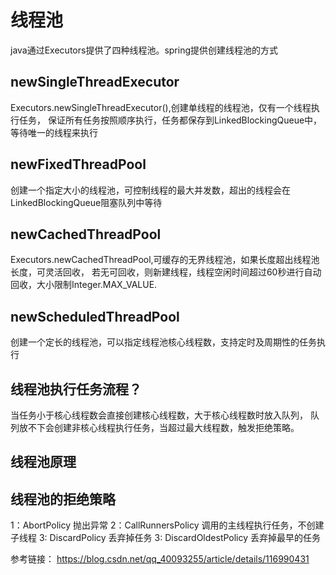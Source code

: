 # 线程池
java通过Executors提供了四种线程池。spring提供创建线程池的方式

## newSingleThreadExecutor
Executors.newSingleThreadExecutor(),创建单线程的线程池，仅有一个线程执行任务，
保证所有任务按照顺序执行，任务都保存到LinkedBlockingQueue中，等待唯一的线程来执行

## newFixedThreadPool
创建一个指定大小的线程池，可控制线程的最大并发数，超出的线程会在LinkedBlockingQueue阻塞队列中等待

## newCachedThreadPool
Executors.newCachedThreadPool,可缓存的无界线程池，如果长度超出线程池长度，可灵活回收，
若无可回收，则新建线程，线程空闲时间超过60秒进行自动回收，大小限制Integer.MAX_VALUE.

## newScheduledThreadPool
创建一个定长的线程池，可以指定线程池核心线程数，支持定时及周期性的任务执行

## 线程池执行任务流程？
当任务小于核心线程数会直接创建核心线程数，大于核心线程数时放入队列，
队列放不下会创建非核心线程执行任务，当超过最大线程数，触发拒绝策略。

## 线程池原理


## 线程池的拒绝策略
1：AbortPolicy 抛出异常
2：CallRunnersPolicy 调用的主线程执行任务，不创建子线程
3: DiscardPolicy 丢弃掉任务
3: DiscardOldestPolicy  丢弃掉最早的任务


参考链接：
https://blog.csdn.net/qq_40093255/article/details/116990431


